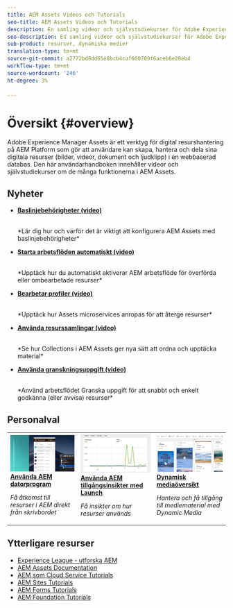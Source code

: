 ```yaml
---
title: AEM Assets Videos och Tutorials
seo-title: AEM Assets Videos och Tutorials
description: En samling videor och självstudiekurser för Adobe Experience Manager Assets
seo-description: En samling videor och självstudiekurser för Adobe Experience Manager Assets
sub-product: resurser, dynamiska medier
translation-type: tm+mt
source-git-commit: a2772bd8dd65e8bcb4caf660709f6aceb6e28eb4
workflow-type: tm+mt
source-wordcount: '246'
ht-degree: 3%

---
```



# Översikt {#overview}

Adobe Experience Manager Assets är ett verktyg för digital resurshantering på AEM Platform som gör att användare kan skapa, hantera och dela sina digitala resurser (bilder, videor, dokument och ljudklipp) i en webbaserad databas. Den här användarhandboken innehåller videor och självstudiekurser om de många funktionerna i AEM Assets.

## Nyheter

* **[Baslinjebehörigheter (video)](./configuring/baseline-permissions.md)**

   <br>
   *Lär dig hur och varför det är viktigt att konfigurera AEM Assets med baslinjebehörigheter*

* **[Starta arbetsflöden automatiskt (video)](./configuring/auto-start-workflows.md)**

   <br>
   *Upptäck hur du automatiskt aktiverar AEM arbetsflöde för överförda eller ombearbetade resurser*

* **[Bearbetar profiler (video)](./configuring/processing-profiles.md)**

   <br>
   *Upptäck hur Assets microservices anropas för att återge resurser*

* **[Använda resurssamlingar (video)](./search-and-discovery/collections.md)**

   <br>
   *Se hur Collections i AEM Assets ger nya sätt att ordna och upptäcka material*

* **[Använda granskningsuppgift (video)](./collaboration/review-task.md)**

   <br>
   *Använd arbetsflödet Granska uppgift för att snabbt och enkelt godkänna (eller avvisa) resurser*


## Personalval

<table>
<td>
   <a href="./creative-workflows/aem-desktop-app.md">
   <img alt="Förbättrade smarta taggar" src="./assets/overview/desktop-app.png" />
   </a>
   <div>
      <a href="./creative-workflows/aem-desktop-app.md">
      <strong>Använda AEM datorprogram</strong>
      </a>
   </div>
   <p>
      <em>Få åtkomst till resurser i AEM direkt från skrivbordet</em>
   </p>
</td>
<td>
   <a href="./advanced/asset-insights-launch-tutorial.md">
   <img alt="AEM Assets Insights" src="./assets/overview/asset-insights.png"/>
   </a>
   <div>
      <a href="./advanced/asset-insights-launch-tutorial.md">
      <strong>Använda AEM tillgångsinsikter med Launch</strong>
      </a>
   </div>
   <p>
      <em>Få insikter om hur resurser används</em>
   <p>
</td>
<td>
   <a href="./dynamic-media/dynamic-media-overview-feature-video-use.md">
   <img alt="Dynamisk mediaöversikt" src="./assets/overview/dynamic-media.png" />
   </a>
   <div>
      <a href="./dynamic-media/dynamic-media-overview-feature-video-use.md">
      <strong>Dynamisk mediaöversikt</strong>
      </a>
   </div>
   <p>
      <em>Hantera och få tillgång till mediematerial med Dynamic Media</em>
   <p>
</td>
</table>

## Ytterligare resurser

* [Experience League - utforska AEM](https://experienceleague.adobe.com/#recommended/solutions/experience-manager)
* [AEM Assets Documentation](https://helpx.adobe.com/experience-manager/6-5/assets/user-guide.html)
* [AEM som Cloud Service Tutorials](/help/cloud-service/overview.md)
* [AEM Sites Tutorials](/help/sites/overview.md)
* [AEM Forms Tutorials](/help/forms/overview.md)
* [AEM Foundation Tutorials](/help/foundation/overview.md)
